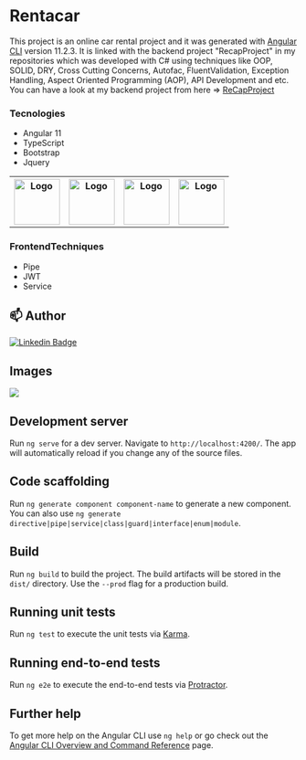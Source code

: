 # Rentacar

This project is an online car rental project and it was generated with [Angular CLI](https://github.com/angular/angular-cli) version 11.2.3.
It is linked with the backend project "RecapProject" in my repositories which was developed with C# using techniques like OOP, SOLID, DRY, Cross Cutting Concerns, Autofac, FluentValidation, Exception Handling, Aspect Oriented Programming (AOP), API Development and etc. You can have a look at my backend project from here => <a href="https://github.com/fatihsahin3/ReCapProject">ReCapProject </a>

### Tecnologies
- Angular 11
- TypeScript
- Bootstrap
- Jquery

<table>
  <tr>
    <th>
      <img src="https://github.com/fatihsahin3/RentACarFrontEnd/blob/master/images/angular.JPG" alt="Logo" width="80" height="80">
    </th>
    <th>
      <img src="https://github.com/fatihsahin3/RentACarFrontEnd/blob/master/images/typescript.JPG" alt="Logo" width="80" height="80">
    </th>
    <th>
      <img src="https://github.com/fatihsahin3/RentACarFrontEnd/blob/master/images/bootstrap.JPG" alt="Logo" width="80" height="80">
    </th>
    <th>
      <img src="https://github.com/fatihsahin3/RentACarFrontEnd/blob/master/images/jquery.JPG" alt="Logo" width="80" height="80">
    </th>
  </tr>
</table>
   
### FrontendTechniques
- Pipe
- JWT
- Service

## 📫 Author

[![Linkedin Badge](https://img.shields.io/badge/fatihsahin-follow%20on%20linkedin-blue?style=for-the-badge&logo=linkedin)](https://www.linkedin.com/in/fatihsahin3/)

## Images

<img src="https://github.com/fatihsahin3/RentACarFrontEnd/blob/master/images/RentACar1.JPG">




## Development server

Run `ng serve` for a dev server. Navigate to `http://localhost:4200/`. The app will automatically reload if you change any of the source files.

## Code scaffolding

Run `ng generate component component-name` to generate a new component. You can also use `ng generate directive|pipe|service|class|guard|interface|enum|module`.

## Build

Run `ng build` to build the project. The build artifacts will be stored in the `dist/` directory. Use the `--prod` flag for a production build.

## Running unit tests

Run `ng test` to execute the unit tests via [Karma](https://karma-runner.github.io).

## Running end-to-end tests

Run `ng e2e` to execute the end-to-end tests via [Protractor](http://www.protractortest.org/).

## Further help

To get more help on the Angular CLI use `ng help` or go check out the [Angular CLI Overview and Command Reference](https://angular.io/cli) page.
